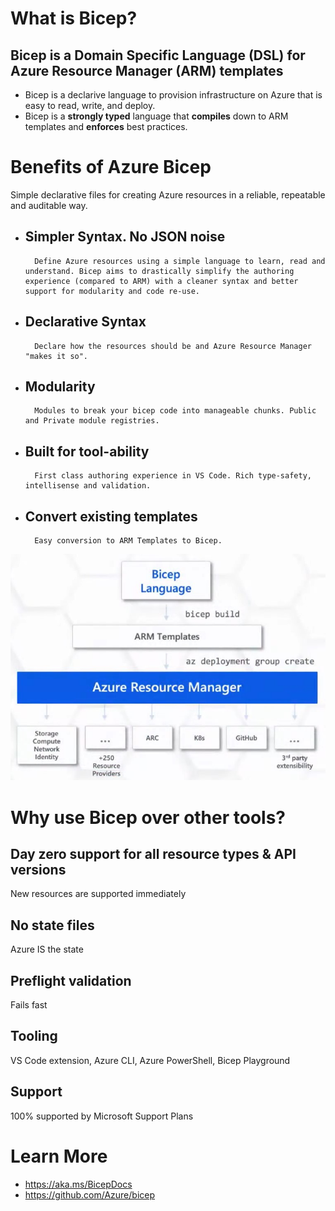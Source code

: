 # What is Bicep?
## Bicep is a Domain Specific Language (DSL) for Azure Resource Manager (ARM) templates
- Bicep is a declarive language to provision infrastructure on Azure that is easy to read, write, and deploy.
- Bicep is a **strongly typed** language that **compiles** down to ARM templates and **enforces** best practices.

# Benefits of Azure Bicep
Simple declarative files for creating Azure resources in a reliable, repeatable and auditable way.

- ## Simpler Syntax. No JSON noise
        Define Azure resources using a simple language to learn, read and understand. Bicep aims to drastically simplify the authoring experience (compared to ARM) with a cleaner syntax and better support for modularity and code re-use.

- ## Declarative Syntax
        Declare how the resources should be and Azure Resource Manager "makes it so".

- ## Modularity
        Modules to break your bicep code into manageable chunks. Public and Private module registries.

- ## Built for tool-ability
        First class authoring experience in VS Code. Rich type-safety, intellisense and validation.

- ## Convert existing templates
        Easy conversion to ARM Templates to Bicep.

![Bicep Language](ReadMeResources/bicep.jpg)
# Why use Bicep over other tools?
## Day zero support for all resource types & API versions
New resources are supported immediately

## No state files
Azure IS the state

## Preflight validation
Fails fast

## Tooling
VS Code extension, Azure CLI, Azure PowerShell, Bicep Playground

## Support
100% supported by Microsoft Support Plans

# Learn More
- https://aka.ms/BicepDocs
- https://github.com/Azure/bicep
